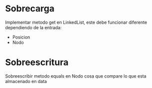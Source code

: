 # Sobrecarga
Implementar metodo get en LinkedList, este debe funcionar diferente dependiendo de la entrada:
* Posicion
* Nodo

# Sobreescritura
Sobreescribir metodo equals en Nodo cosa que compare lo que esta almacenado en data
